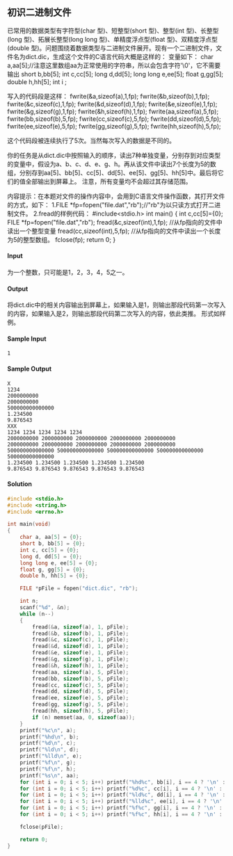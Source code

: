 ## 初识二进制文件

已常用的数据类型有字符型(char 型)、短整型(short 型)、整型(int 型)、长整型(long 型)、拓展长整型(long long 型)、单精度浮点型(float 型)、双精度浮点型(double 型)。问题围绕着数据类型与二进制文件展开。现有一个二进制文件，文件名为dict.dic，生成这个文件的C语言代码大概是这样的：
变量如下：
  char a,aa[5];//注意这里数组aa为正常使用的字符串，所以会包含字符'\0'，它不需要输出
  short b,bb[5];
  int c,cc[5];
  long d,dd[5];
  long long e,ee[5];
  float g,gg[5];
  double h,hh[5];
  int i ;

写入的代码段是这样：
  fwrite(&a,sizeof(a),1,fp);
  fwrite(&b,sizeof(b),1,fp);
  fwrite(&c,sizeof(c),1,fp);
  fwrite(&d,sizeof(d),1,fp);
  fwrite(&e,sizeof(e),1,fp);
  fwrite(&g,sizeof(g),1,fp);
  fwrite(&h,sizeof(h),1,fp);
  fwrite(aa,sizeof(a),5,fp);
  fwrite(bb,sizeof(b),5,fp);
  fwrite(cc,sizeof(c),5,fp);
  fwrite(dd,sizeof(d),5,fp);
  fwrite(ee,sizeof(e),5,fp);
  fwrite(gg,sizeof(g),5,fp);
  fwrite(hh,sizeof(h),5,fp);

这个代码段被连续执行了5次。当然每次写入的数据是不同的。

你的任务是从dict.dic中按照输入的顺序，读出7种单独变量，分别存到对应类型的变量中，假设为a、b、c、d、e、g、h。再从该文件中读出7个长度为5的数组，分别存到aa[5]、bb[5]、cc[5]、dd[5]、ee[5]、gg[5]、hh[5]中。最后将它们的值全部输出到屏幕上。
注意，所有变量均不会超过其存储范围。

内容提示：在本题对文件的操作内容中，会用到C语言文件操作函数，其打开文件的方式，如下：
1.FILE *fp=fopen("file.dat","rb");//"rb"为以只读方式打开二进制文件。
2.fread的样例代码：
\#include<stdio.h>
int main()
{
  int c,cc[5]={0};
  FILE *fp=fopen("file.dat","rb");
  fread(&c,sizeof(int),1,fp); //从fp指向的文件中读出一个整型变量
  fread(cc,sizeof(int),5,fp); //从fp指向的文件中读出一个长度为5的整型数组。
  fclose(fp);
  return 0;
}

#### Input

为一个整数，只可能是1，2，3，4，5之一。

#### Output

将dict.dic中的相关内容输出到屏幕上，如果输入是1，则输出那段代码第一次写入的内容，如果输入是2，则输出那段代码第二次写入的内容，依此类推。
形式如样例。

#### Sample Input

```
1
```

#### Sample Output

```
X
1234
2000000000
2000000000
500000000000000
1.234500
9.876543
XXX
1234 1234 1234 1234 1234
2000000000 2000000000 2000000000 2000000000 2000000000
2000000000 2000000000 2000000000 2000000000 2000000000
500000000000000 500000000000000 500000000000000 500000000000000 500000000000000
1.234500 1.234500 1.234500 1.234500 1.234500
9.876543 9.876543 9.876543 9.876543 9.876543
```

#### Solution

```C
#include <stdio.h>
#include <string.h>
#include <errno.h>

int main(void)
{
    char a, aa[5] = {0};
    short b, bb[5] = {0};
    int c, cc[5] = {0};
    long d, dd[5] = {0};
    long long e, ee[5] = {0};
    float g, gg[5] = {0};
    double h, hh[5] = {0};

    FILE *pFile = fopen("dict.dic", "rb");

    int n;
    scanf("%d", &n);
    while (n--)
    {
        fread(&a, sizeof(a), 1, pFile);
        fread(&b, sizeof(b), 1, pFile);
        fread(&c, sizeof(c), 1, pFile);
        fread(&d, sizeof(d), 1, pFile);
        fread(&e, sizeof(e), 1, pFile);
        fread(&g, sizeof(g), 1, pFile);
        fread(&h, sizeof(h), 1, pFile);
        fread(aa, sizeof(a), 5, pFile);
        fread(bb, sizeof(b), 5, pFile);
        fread(cc, sizeof(c), 5, pFile);
        fread(dd, sizeof(d), 5, pFile);
        fread(ee, sizeof(e), 5, pFile);
        fread(gg, sizeof(g), 5, pFile);
        fread(hh, sizeof(h), 5, pFile);
        if (n) memset(aa, 0, sizeof(aa));
    }
    printf("%c\n", a);
    printf("%hd\n", b);
    printf("%d\n", c);
    printf("%ld\n", d);
    printf("%lld\n", e);
    printf("%f\n", g);
    printf("%f\n", h);
    printf("%s\n", aa);
    for (int i = 0; i < 5; i++) printf("%hd%c", bb[i], i == 4 ? '\n' : ' ');
    for (int i = 0; i < 5; i++) printf("%d%c", cc[i], i == 4 ? '\n' : ' ');
    for (int i = 0; i < 5; i++) printf("%ld%c", dd[i], i == 4 ? '\n' : ' ');
    for (int i = 0; i < 5; i++) printf("%lld%c", ee[i], i == 4 ? '\n' : ' ');
    for (int i = 0; i < 5; i++) printf("%f%c", gg[i], i == 4 ? '\n' : ' ');
    for (int i = 0; i < 5; i++) printf("%f%c", hh[i], i == 4 ? '\n' : ' ');

    fclose(pFile);

    return 0;
}
```